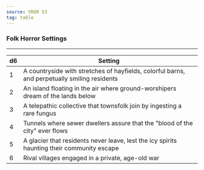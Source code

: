 ```yaml
---
source: VRGR 53
tag: table
---
```


### Folk Horror Settings
---
|d6|Setting|
|----|------------|
|1|A countryside with stretches of hayfields, colorful barns, and perpetually smiling residents|
|2|An island floating in the air where ground-worshipers dream of the lands below|
|3|A telepathic collective that townsfolk join by ingesting a rare fungus|
|4|Tunnels where sewer dwellers assure that the "blood of the city" ever flows|
|5|A glacier that residents never leave, lest the icy spirits haunting their community escape|
|6|Rival villages engaged in a private, age-old war|
